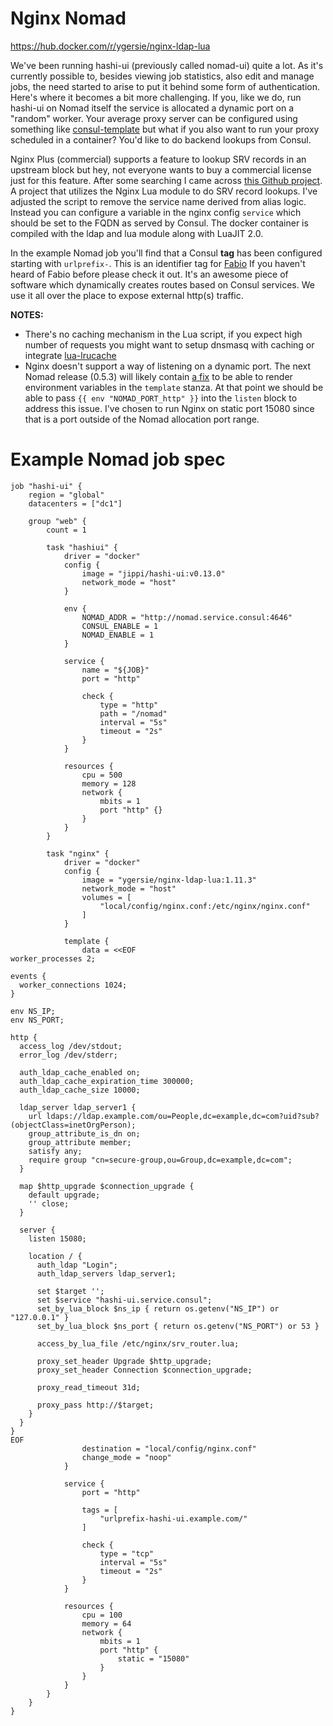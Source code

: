 # Nginx Nomad

https://hub.docker.com/r/ygersie/nginx-ldap-lua

We've been running hashi-ui (previously called nomad-ui) quite a lot. As it's currently possible to, besides viewing job statistics,
also edit and manage jobs, the need started to arise to put it behind some form of authentication. Here's where it becomes a bit more
challenging. If you, like we do, run hashi-ui on Nomad itself the service is allocated a dynamic port on a "random" worker. Your average
proxy server can be configured using something like [consul-template](https://github.com/hashicorp/consul-template) but what if you also
want to run your proxy scheduled in a container? You'd like to do backend lookups from Consul.

Nginx Plus (commercial) supports a feature to lookup SRV records in an upstream block but hey, not everyone wants to buy a commercial
license just for this feature. After some searching I came across [this Github project](https://github.com/vlipco/srv-router).
A project that utilizes the Nginx Lua module to do SRV record lookups. I've adjusted the script to remove the service name derived from
alias logic. Instead you can configure a variable in the nginx config `service` which should be set to the FQDN as served by Consul.
The docker container is compiled with the ldap and lua module along with LuaJIT 2.0.

In the example Nomad job you'll find that a Consul **tag** has been configured starting with `urlprefix-`. This is an identifier tag for
[Fabio](https://github.com/eBay/fabio) If you haven't heard of Fabio before please check it out. It's an awesome piece of software which
dynamically creates routes based on Consul services. We use it all over the place to expose external http(s) traffic.

**NOTES:**
* There's no caching mechanism in the Lua script, if you expect high number of requests you might want to setup dnsmasq with caching or
integrate [lua-lrucache](https://github.com/openresty/lua-resty-lrucache)
* Nginx doesn't support a way of listening on a dynamic port. The next Nomad release (0.5.3) will likely contain [a fix](https://github.com/hashicorp/nomad/issues/2217)
to be able to render environment variables in the `template` stanza. At that point we should be able to pass `{{ env "NOMAD_PORT_http" }}`
into the `listen` block to address this issue. I've chosen to run Nginx on static port 15080 since that is a port outside of the Nomad
allocation port range.

# Example Nomad job spec

```hcl
job "hashi-ui" {
    region = "global"
    datacenters = ["dc1"]

    group "web" {
        count = 1

        task "hashiui" {
            driver = "docker"
            config {
                image = "jippi/hashi-ui:v0.13.0"
                network_mode = "host"
            }

            env {
                NOMAD_ADDR = "http://nomad.service.consul:4646"
                CONSUL_ENABLE = 1
                NOMAD_ENABLE = 1
            }

            service {
                name = "${JOB}"
                port = "http"

                check {
                    type = "http"
                    path = "/nomad"
                    interval = "5s"
                    timeout = "2s"
                }
            }

            resources {
                cpu = 500
                memory = 128
                network {
                    mbits = 1
                    port "http" {}
                }
            }
        }

        task "nginx" {
            driver = "docker"
            config {
                image = "ygersie/nginx-ldap-lua:1.11.3"
                network_mode = "host"
                volumes = [
                    "local/config/nginx.conf:/etc/nginx/nginx.conf"
                ]
            }

            template {
                data = <<EOF
worker_processes 2;

events {
  worker_connections 1024;
}

env NS_IP;
env NS_PORT;

http {
  access_log /dev/stdout;
  error_log /dev/stderr;

  auth_ldap_cache_enabled on;
  auth_ldap_cache_expiration_time 300000;
  auth_ldap_cache_size 10000;

  ldap_server ldap_server1 {
    url ldaps://ldap.example.com/ou=People,dc=example,dc=com?uid?sub?(objectClass=inetOrgPerson);
    group_attribute_is_dn on;
    group_attribute member;
    satisfy any;
    require group "cn=secure-group,ou=Group,dc=example,dc=com";
  }

  map $http_upgrade $connection_upgrade {
    default upgrade;
    '' close;
  }

  server {
    listen 15080;

    location / {
      auth_ldap "Login";
      auth_ldap_servers ldap_server1;

      set $target '';
      set $service "hashi-ui.service.consul";
      set_by_lua_block $ns_ip { return os.getenv("NS_IP") or "127.0.0.1" }
      set_by_lua_block $ns_port { return os.getenv("NS_PORT") or 53 }

      access_by_lua_file /etc/nginx/srv_router.lua;

      proxy_set_header Upgrade $http_upgrade;
      proxy_set_header Connection $connection_upgrade;

      proxy_read_timeout 31d;

      proxy_pass http://$target;
    }
  }
}
EOF
                destination = "local/config/nginx.conf"
                change_mode = "noop"
            }

            service {
                port = "http"

                tags = [
                    "urlprefix-hashi-ui.example.com/"
                ]

                check {
                    type = "tcp"
                    interval = "5s"
                    timeout = "2s"
                }
            }

            resources {
                cpu = 100
                memory = 64
                network {
                    mbits = 1
                    port "http" {
                        static = "15080"
                    }
                }
            }
        }
    }
}
```
